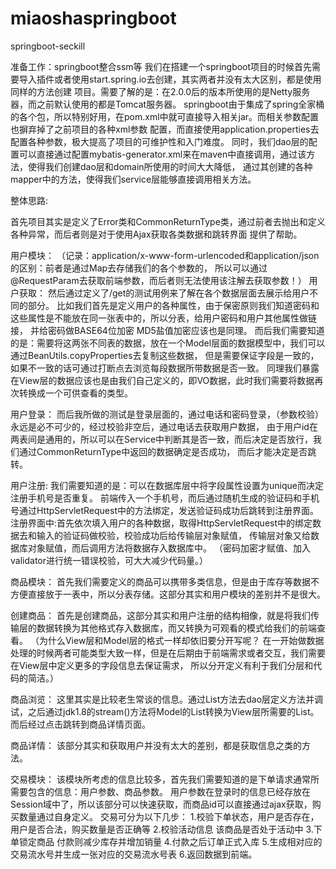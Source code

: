 # miaoshaspringboot
springboot-seckill

准备工作：springboot整合ssm等
我们在搭建一个springboot项目的时候首先需要导入插件或者使用start.spring.io去创建，其实两者并没有太大区别，都是使用同样的方法创建
项目。需要了解的是：在2.0.0后的版本所使用的是Netty服务器，而之前默认使用的都是Tomcat服务器。
springboot由于集成了spring全家桶的各个包，所以特别好用，在pom.xml中就可直接导入相关jar。而相关参数配置也摒弃掉了之前项目的各种xml参数
配置，而直接使用application.properties去配置各种参数，极大提高了项目的可维护性和入门难度。
同时，我们dao层的配置可以直接通过配置mybatis-generator.xml来在maven中直接调用，通过该方法，使得我们创建dao层和domain所使用的时间大大降低，
通过其创建的各种mapper中的方法，使得我们service层能够直接调用相关方法。

整体思路:

首先项目其实是定义了Error类和CommonReturnType类，通过前者去抛出和定义各种异常，而后者则是对于使用Ajax获取各类数据和跳转界面
提供了帮助。

用户模块：
（记录：application/x-www-form-urlencoded和application/json的区别：前者是通过Map去存储我们的各个参数的，
所以可以通过@RequestParam去获取前端参数，而后者则无法使用该注解去获取参数！）
用户获取：
然后通过定义了/get的测试用例来了解在各个数据层面去展示给用户不同的部分。
比如我们首先是定义用户的各种属性，由于保密原则我们知道密码和这些属性是不能放在同一张表中的，所以分表，给用户密码和用户其他属性做链接，
并给密码做BASE64位加密  MD5盐值加密应该也是同理。
而后我们需要知道的是：需要将这两张不同表的数据，放在一个Model层面的数据模型中，我们可以通过BeanUtils.copyProperties去复制这些数据，
但是需要保证字段是一致的，如果不一致的话可通过打断点去浏览每段数据所带数据是否一致。
同理我们暴露在View层的数据应该也是由我们自己定义的，即VO数据，此时我们需要将数据再次转换成一个可供查看的类型。

用户登录：
而后我所做的测试是登录层面的，通过电话和密码登录，（参数校验）永远是必不可少的，经过校验非空后，通过电话去获取用户数据，
由于用户id在两表间是通用的，所以可以在Service中判断其是否一致，而后决定是否放行，我们通过CommonReturnType中返回的数据确定是否成功，
而后才能决定是否跳转。

用户注册:
我们需要知道的是：可以在数据库层中将字段属性设置为unique而决定注册手机号是否重复。
前端传入一个手机号，而后通过随机生成的验证码和手机号通过HttpServletRequest中的方法绑定，发送验证码成功后跳转到注册界面。
注册界面中:首先依次填入用户的各种数据，取得HttpServletRequest中的绑定数据去和输入的验证码做校验，校验成功后给传输层对象赋值，
传输层对象又给数据库对象赋值，而后调用方法将数据存入数据库中。
（密码加密才赋值、加入validator进行统一错误校验，可大大减少代码量。）

商品模块：
首先我们需要定义的商品可以携带多类信息，但是由于库存等数据不方便直接放于一表中，所以分表存储。这部分其实和用户模块的差别并不是很大。

创建商品：
首先是创建商品，这部分其实和用户注册的结构相像，就是将我们传输层的数据转换为其他格式存入数据库，而又转换为可观看的模式给我们的前端查看。
（为什么View层和Model层的格式一样却依旧要分开写呢？
在一开始做数据处理的时候两者可能类型大致一样，但是在后期由于前端需求或者交互，我们需要在View层中定义更多的字段信息去保证需求，
所以分开定义有利于我们分层和代码的简洁。）

商品浏览：
这里其实是比较老生常谈的信息。通过List方法去dao层定义方法并调试，之后通过jdk1.8的stream()方法将Model的List转换为View层所需要的List。
而后经过点击跳转到商品详情页面。

商品详情：
该部分其实和获取用户并没有太大的差别，都是获取信息之类的方法。

交易模块：
该模块所考虑的信息比较多，首先我们需要知道的是下单请求通常所需要包含的信息：用户参数、商品参数。
用户参数在登录时的信息已经存放在Session域中了，所以该部分可以快速获取，而商品id可以直接通过ajax获取，购买数量通过自身定义。
交易可分为以下几步：
1.校验下单状态，用户是否存在，用户是否合法，购买数量是否正确等
2.校验活动信息 该商品是否处于活动中
3.下单锁定商品 付款则减少库存并增加销量
4.付款之后订单正式入库
5.生成相对应的交易流水号并生成一张对应的交易流水号表
6.返回数据到前端。


